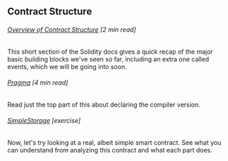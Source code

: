 ## Contract Structure

###### [Overview of Contract Structure](https://solidity.readthedocs.io/en/develop/structure-of-a-contract.html) \[2 min read\]

This short section of the Solidity docs gives a quick recap of the major basic building blocks we've seen so far, including an extra one called events, which we will be going into soon.

###### [Pragma](https://www.gitbook.com/book/sunnya97/a-beginner-s-guide-to-ethereum-and-dapp-developme/edit#) \[4 min read\]

Read just the top part of this about declaring the compiler version.

###### [SimpleStorage](https://gist.github.com/naterush/79b585a5cdd9537fc0af95b75458b87d) \[exercise\]

Now, let's try looking at a real, albeit simple smart contract.  See what you can understand from analyzing this contract and what each part does.

